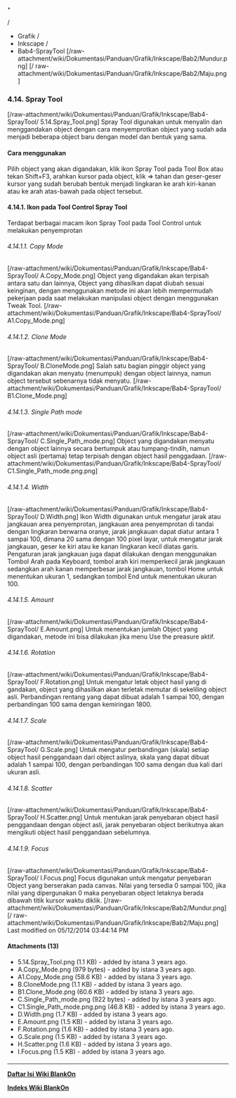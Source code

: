 

    *









  /


  * Grafik  /
  * Inkscape  /
  * Bab4-SprayTool
[/raw-attachment/wiki/Dokumentasi/Panduan/Grafik/Inkscape/Bab2/Mundur.png] [/
raw-attachment/wiki/Dokumentasi/Panduan/Grafik/Inkscape/Bab2/Maju.png]
### 4.14. Spray Tool
[/raw-attachment/wiki/Dokumentasi/Panduan/Grafik/Inkscape/Bab4-SprayTool/
5.14.Spray_Tool.png] Spray Tool digunakan untuk menyalin dan menggandakan
object dengan cara menyemprotkan object yang sudah ada menjadi beberapa object
baru dengan model dan bentuk yang sama.
#### Cara menggunakan
Pilih object yang akan digandakan, klik ikon Spray Tool pada Tool Box atau
tekan Shift+F3, arahkan kursor pada object, klik => tahan dan geser-geser
kursor yang sudah berubah bentuk menjadi lingkaran ke arah kiri-kanan atau ke
arah atas-bawah pada object tersebut.
#### 4.14.1. Ikon pada Tool Control Spray Tool
Terdapat berbagai macam ikon Spray Tool pada Tool Control untuk melakukan
penyemprotan
###### 4.14.1.1. Copy Mode
[/raw-attachment/wiki/Dokumentasi/Panduan/Grafik/Inkscape/Bab4-SprayTool/
A.Copy_Mode.png] Object yang digandakan akan terpisah antara satu dan lainnya,
Object yang dihasilkan dapat diubah sesuai keinginan, dengan menggunakan metode
ini akan lebih mempermudah pekerjaan pada saat melakukan manipulasi object
dengan menggunakan Tweak Tool.
[/raw-attachment/wiki/Dokumentasi/Panduan/Grafik/Inkscape/Bab4-SprayTool/
A1.Copy_Mode.png]
###### 4.14.1.2. Clone Mode
[/raw-attachment/wiki/Dokumentasi/Panduan/Grafik/Inkscape/Bab4-SprayTool/
B.CloneMode.png] Salah satu bagian pinggir object yang digandakan akan menyatu
(menumpuk) dengan object lainnya, namun object tersebut sebenarnya tidak
menyatu.
[/raw-attachment/wiki/Dokumentasi/Panduan/Grafik/Inkscape/Bab4-SprayTool/
B1.Clone_Mode.png]
###### 4.14.1.3. Single Path mode
[/raw-attachment/wiki/Dokumentasi/Panduan/Grafik/Inkscape/Bab4-SprayTool/
C.Single_Path_mode.png] Object yang digandakan menyatu dengan object lainnya
secara bertumpuk atau tumpang-tindih, namun object asli (pertama) tetap
terpisah dengan object hasil penggadaan.
[/raw-attachment/wiki/Dokumentasi/Panduan/Grafik/Inkscape/Bab4-SprayTool/
C1.Single_Path_mode.png.png]
###### 4.14.1.4. Width
[/raw-attachment/wiki/Dokumentasi/Panduan/Grafik/Inkscape/Bab4-SprayTool/
D.Width.png] Ikon Width digunakan untuk mengatur jarak atau jangkauan area
penyemprotan, jangkauan area penyemprotan di tandai dengan lingkaran berwarna
oranye, jarak jangkauan dapat diatur antara 1 sampai 100, dimana 20 sama dengan
100 pixel layar, untuk mengatur jarak jangkauan, geser ke kiri atau ke kanan
lingkaran kecil diatas garis. Pengaturan jarak jangkauan juga dapat dilakukan
dengan menggunakan Tombol Arah pada Keyboard, tombol arah kiri memperkecil
jarak jangkauan sedangkan arah kanan memperbesar jarak jangkauan, tombol Home
untuk menentukan ukuran 1, sedangkan tombol End untuk menentukan ukuran 100.
###### 4.14.1.5. Amount
[/raw-attachment/wiki/Dokumentasi/Panduan/Grafik/Inkscape/Bab4-SprayTool/
E.Amount.png] Untuk menentukan jumlah Object yang digandakan, metode ini bisa
dilakukan jika menu Use the preasure aktif.
###### 4.14.1.6. Rotation
[/raw-attachment/wiki/Dokumentasi/Panduan/Grafik/Inkscape/Bab4-SprayTool/
F.Rotation.png] Untuk mengatur letak object hasil yang di gandakan, object yang
dihasilkan akan terletak memutar di sekeliling object asli. Perbandingan
rentang yang dapat dibuat adalah 1 sampai 100, dengan perbandingan 100 sama
dengan kemiringan 1800.
###### 4.14.1.7. Scale
[/raw-attachment/wiki/Dokumentasi/Panduan/Grafik/Inkscape/Bab4-SprayTool/
G.Scale.png] Untuk mengatur perbandingan (skala) setiap object hasil
penggandaan dari object aslinya, skala yang dapat dibuat adalah 1 sampai 100,
dengan perbandingan 100 sama dengan dua kali dari ukuran asli.
###### 4.14.1.8. Scatter
[/raw-attachment/wiki/Dokumentasi/Panduan/Grafik/Inkscape/Bab4-SprayTool/
H.Scatter.png] Untuk mentukan jarak penyebaran object hasil penggandaan dengan
object asli, jarak penyebaran object berikutnya akan mengikuti object hasil
penggandaan sebelumnya.
###### 4.14.1.9. Focus
[/raw-attachment/wiki/Dokumentasi/Panduan/Grafik/Inkscape/Bab4-SprayTool/
I.Focus.png] Focus digunakan untuk mengatur penyebaran Object yang berserakan
pada canvas. Nilai yang tersedia 0 sampai 100, jika nilai yang dipergunakan 0
maka penyebaran object letaknya berada dibawah titik kursor waktu diklik.
[/raw-attachment/wiki/Dokumentasi/Panduan/Grafik/Inkscape/Bab2/Mundur.png] [/
raw-attachment/wiki/Dokumentasi/Panduan/Grafik/Inkscape/Bab2/Maju.png]
Last modified on 05/12/2014 03:44:14 PM
#### Attachments (13)
  * 5.14.Spray_Tool.png​ (1.1 KB) - added by istana 3 years ago.
  * A.Copy_Mode.png​ (979 bytes) - added by istana 3 years ago.
  * A1.Copy_Mode.png​ (58.6 KB) - added by istana 3 years ago.
  * B.CloneMode.png​ (1.1 KB) - added by istana 3 years ago.
  * B1.Clone_Mode.png​ (60.6 KB) - added by istana 3 years ago.
  * C.Single_Path_mode.png​ (922 bytes) - added by istana 3 years ago.
  * C1.Single_Path_mode.png.png​ (46.8 KB) - added by istana 3 years ago.
  * D.Width.png​ (1.7 KB) - added by istana 3 years ago.
  * E.Amount.png​ (1.5 KB) - added by istana 3 years ago.
  * F.Rotation.png​ (1.6 KB) - added by istana 3 years ago.
  * G.Scale.png​ (1.5 KB) - added by istana 3 years ago.
  * H.Scatter.png​ (1.6 KB) - added by istana 3 years ago.
  * I.Focus.png​ (1.5 KB) - added by istana 3 years ago.
#### 
    
 
 
 
 
 
---
[**Daftar Isi Wiki BlankOn**](/DaftarIsi/README.md)
 
[**Indeks Wiki BlankOn**](/Indeks.md)
